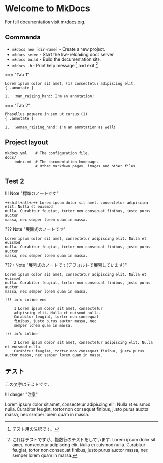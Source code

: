 # Welcome to MkDocs

For full documentation visit [mkdocs.org](https://www.mkdocs.org).

## Commands

* `mkdocs new [dir-name]` - Create a new project.
* `mkdocs serve` - Start the live-reloading docs server.
* `mkdocs build` - Build the documentation site.
* `mkdocs -h` - Print help message [^1] and exit [^2].

[^1]: テスト用の注釈です。

[^2]: 
    これはテストですが、複数行のテストをしています.
    Lorem ipsum dolor sit amet, consectetur adipiscing elit. Nulla et euismod nulla.
        Curabitur feugiat, tortor non consequat finibus, justo purus auctor massa, nec semper lorem quam in massa.

=== "Tab 1"

    Lorem ipsum dolor sit amet, (1) consectetur adipiscing elit.
    { .annotate }

    1.  :man_raising_hand: I'm an annotation!

=== "Tab 2"

    Phasellus posuere in sem ut cursus (1)
    { .annotate }

    1.  :woman_raising_hand: I'm an annotation as well!

## Project layout

    mkdocs.yml    # The configuration file.
    docs/
        index.md  # The documentation homepage.
        ...       # Other markdown pages, images and other files.

## Test 2


!!! Note "標準のノートです"

    ++shift+alt+a++ Lorem ipsum dolor sit amet, consectetur adipiscing elit. Nulla et euismod
    nulla. Curabitur feugiat, tortor non consequat finibus, justo purus auctor
    massa, nec semper lorem quam in massa.

??? Note "展開式のノートです"

    Lorem ipsum dolor sit amet, consectetur adipiscing elit. Nulla et euismod
    nulla. Curabitur feugiat, tortor non consequat finibus, justo purus auctor
    massa, nec semper lorem quam in massa.

???+ Note "展開式のノートです(デフォルトで展開しています)"

    Lorem ipsum dolor sit amet, consectetur adipiscing elit. Nulla et euismod
    nulla. Curabitur feugiat, tortor non consequat finibus, justo purus auctor
    massa, nec semper lorem quam in massa.

    !!! info inline end

        1 Lorem ipsum dolor sit amet, consectetur
        adipiscing elit. Nulla et euismod nulla.
        Curabitur feugiat, tortor non consequat
        finibus, justo purus auctor massa, nec
        semper lorem quam in massa.

    !!! info inline

        2 Lorem ipsum dolor sit amet, consectetur adipiscing elit. Nulla et euismod nulla.
        Curabitur feugiat, tortor non consequat finibus, justo purus auctor massa, nec semper lorem quam in massa.

## テスト

この文字はテストです.

!!! danger "注意"

Lorem ipsum dolor sit amet, consectetur
    adipiscing elit. Nulla et euismod nulla.
    Curabitur feugiat, tortor non consequat
    finibus, justo purus auctor massa, nec
    semper lorem quam in massa.

